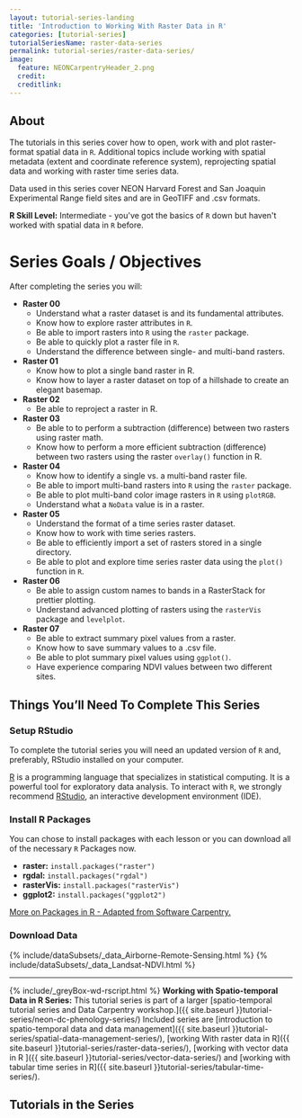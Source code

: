 ```yaml
---
layout: tutorial-series-landing
title: 'Introduction to Working With Raster Data in R'
categories: [tutorial-series]
tutorialSeriesName: raster-data-series
permalink: tutorial-series/raster-data-series/
image:
  feature: NEONCarpentryHeader_2.png
  credit: 
  creditlink: 
---
```


## About
The tutorials in this series cover how to open, work with and plot
raster-format spatial data in `R`. Additional topics include working with 
spatial metadata (extent and coordinate reference system), reprojecting spatial
data and working with raster time series data. 

Data used in this series cover NEON Harvard Forest and San Joaquin Experimental 
Range field sites and are in GeoTIFF and .csv formats.

**R Skill Level:** Intermediate - you've got the basics of `R` down but haven't
worked with spatial data in `R` before.

<div id="objectives" markdown="1">

# Series Goals / Objectives
After completing the series you will:

* **Raster 00**
	+ Understand what a raster dataset is and its fundamental attributes.
	+ Know how to explore raster attributes in `R`.
	+ Be able to import rasters into `R` using the `raster` package.
	+ Be able to quickly plot a raster file in `R`.
	+ Understand the difference between single- and multi-band rasters.
* **Raster 01**
	+ Know how to plot a single band raster in R.
	+ Know how to layer a raster dataset on top of a hillshade to create an elegant 
basemap.
* **Raster 02**
	+ Be able to reproject a raster in R.
* **Raster 03**
	+ Be able to to perform a subtraction (difference) between two rasters using 
raster math.
	+ Know how to perform a more efficient subtraction (difference) between two 
rasters using the raster `overlay()` function in R.
* **Raster 04**
	+ Know how to identify a single vs. a multi-band raster file.
	+ Be able to import multi-band rasters into `R` using the `raster` package.
	+ Be able to plot multi-band color image rasters in `R` using `plotRGB`.
	+ Understand what a `NoData` value is in a raster.
* **Raster 05**
	+ Understand the format of a time series raster dataset.
	+ Know how to work with time series rasters. 
	+ Be able to efficiently import a set of rasters stored in a single directory.
	+ Be able to plot and explore time series raster data using the `plot()`
function in `R`.
* **Raster 06**
	+ Be able to assign custom names to bands in a RasterStack for prettier
plotting.
	+ Understand advanced plotting of rasters using the `rasterVis` package and
`levelplot`.
* **Raster 07**
	+ Be able to extract summary pixel values from a raster.
	+ Know how to save summary values to a .csv file.
	+ Be able to plot summary pixel values using `ggplot()`.
	+ Have experience comparing NDVI values between two different sites. 

## Things You’ll Need To Complete This Series

### Setup RStudio
To complete the tutorial series you will need an updated version of `R` and,
 preferably, RStudio installed on your computer.

 <a href = "http://cran.r-project.org/">R</a> 
is a programming language that specializes in statistical computing. It is a 
powerful tool for exploratory data analysis. To interact with `R`, we strongly
recommend 
<a href="http://www.rstudio.com/">RStudio</a>,
an interactive development environment (IDE). 

### Install R Packages
You can chose to install packages with each lesson or you can download all 
of the necessary `R` Packages now. 

* **raster:** `install.packages("raster")`
* **rgdal:** `install.packages("rgdal")`
* **rasterVis:** `install.packages("rasterVis")`
* **ggplot2:** `install.packages("ggplot2")`

[More on Packages in R - Adapted from Software Carpentry.]({{site.baseurl}}R/Packages-In-R/)


### Download Data

{% include/dataSubsets/_data_Airborne-Remote-Sensing.html %}
{% include/dataSubsets/_data_Landsat-NDVI.html %}

*****

{% include/_greyBox-wd-rscript.html %}
**Working with Spatio-temporal Data in R Series:** This tutorial series is
part of a larger
[spatio-temporal tutorial series and Data Carpentry workshop.]({{ site.baseurl }}tutorial-series/neon-dc-phenology-series/)
Included series are
[introduction to spatio-temporal data and data management]({{ site.baseurl }}tutorial-series/spatial-data-management-series/),
[working With raster data in R]({{ site.baseurl }}tutorial-series/raster-data-series/), 
[working with vector data in R ]({{ site.baseurl }}tutorial-series/vector-data-series/)
and
[working with tabular time series in R]({{ site.baseurl }}tutorial-series/tabular-time-series/).

</div> 

## Tutorials in the Series